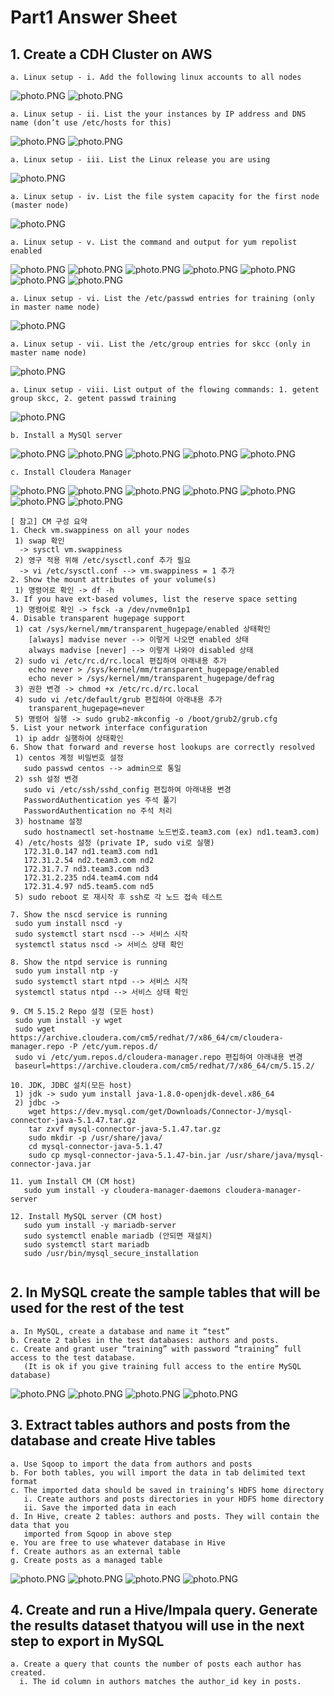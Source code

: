 # Part1 Answer Sheet
## 1. Create a CDH Cluster on AWS
```
a. Linux setup - i. Add the following linux accounts to all nodes
```
![photo.PNG](https://github.com/jellybean18/SKCC_07785_FinalTest/blob/master/Images/1-a-1.PNG?raw=true)
![photo.PNG](https://github.com/jellybean18/SKCC_07785_FinalTest/blob/master/Images/1-a-2.PNG?raw=true)
```
a. Linux setup - ii. List the your instances by IP address and DNS name (don’t use /etc/hosts for this)
```
![photo.PNG](https://github.com/jellybean18/SKCC_07785_FinalTest/blob/master/Images/1-a-3.PNG?raw=true)
![photo.PNG](https://github.com/jellybean18/SKCC_07785_FinalTest/blob/master/Images/1-a-4.PNG?raw=true)
```
a. Linux setup - iii. List the Linux release you are using
```
![photo.PNG](https://github.com/jellybean18/SKCC_07785_FinalTest/blob/master/Images/1-a-5.PNG?raw=true)
```
a. Linux setup - iv. List the file system capacity for the first node (master node)
```
![photo.PNG](https://github.com/jellybean18/SKCC_07785_FinalTest/blob/master/Images/1-a-6.PNG?raw=true)
```
a. Linux setup - v. List the command and output for yum repolist enabled
```
![photo.PNG](https://github.com/jellybean18/SKCC_07785_FinalTest/blob/master/Images/1-a-7.PNG?raw=true)
![photo.PNG](https://github.com/jellybean18/SKCC_07785_FinalTest/blob/master/Images/1-a-8.PNG?raw=true)
![photo.PNG](https://github.com/jellybean18/SKCC_07785_FinalTest/blob/master/Images/1-a-9.PNG?raw=true)
![photo.PNG](https://github.com/jellybean18/SKCC_07785_FinalTest/blob/master/Images/1-a-10.PNG?raw=true)
![photo.PNG](https://github.com/jellybean18/SKCC_07785_FinalTest/blob/master/Images/1-a-11.PNG?raw=true)
![photo.PNG](https://github.com/jellybean18/SKCC_07785_FinalTest/blob/master/Images/1-a-12.PNG?raw=true)
![photo.PNG](https://github.com/jellybean18/SKCC_07785_FinalTest/blob/master/Images/1-a-13.PNG?raw=true)
```
a. Linux setup - vi. List the /etc/passwd entries for training (only in master name node)
```
![photo.PNG](https://github.com/jellybean18/SKCC_07785_FinalTest/blob/master/Images/1-a-15_etc_passwd.PNG?raw=true)
```
a. Linux setup - vii. List the /etc/group entries for skcc (only in master name node)
```
![photo.PNG](https://github.com/jellybean18/SKCC_07785_FinalTest/blob/master/Images/1-a-15_etc_group.PNG?raw=true)
```
a. Linux setup - viii. List output of the flowing commands: 1. getent group skcc, 2. getent passwd training
```
![photo.PNG](https://github.com/jellybean18/SKCC_07785_FinalTest/blob/master/Images/1-a-16.PNG?raw=true)
```
b. Install a MySQl server
```
![photo.PNG](https://github.com/jellybean18/SKCC_07785_FinalTest/blob/master/Images/1-b-1.PNG?raw=true)
![photo.PNG](https://github.com/jellybean18/SKCC_07785_FinalTest/blob/master/Images/1-b-2.PNG?raw=true)
![photo.PNG](https://github.com/jellybean18/SKCC_07785_FinalTest/blob/master/Images/1-b-3.PNG?raw=true)
![photo.PNG](https://github.com/jellybean18/SKCC_07785_FinalTest/blob/master/Images/1-b-4.PNG?raw=true)
![photo.PNG](https://github.com/jellybean18/SKCC_07785_FinalTest/blob/master/Images/1-b-5.PNG?raw=true)
```
c. Install Cloudera Manager
```
![photo.PNG](https://github.com/jellybean18/SKCC_07785_FinalTest/blob/master/Images/1-c-1.PNG?raw=true)
![photo.PNG](https://github.com/jellybean18/SKCC_07785_FinalTest/blob/master/Images/1-c-2.PNG?raw=true)
![photo.PNG](https://github.com/jellybean18/SKCC_07785_FinalTest/blob/master/Images/1-c-3.PNG?raw=true)
![photo.PNG](https://github.com/jellybean18/SKCC_07785_FinalTest/blob/master/Images/1-c-4.PNG?raw=true)
![photo.PNG](https://github.com/jellybean18/SKCC_07785_FinalTest/blob/master/Images/1-c-5.PNG?raw=true)
![photo.PNG](https://github.com/jellybean18/SKCC_07785_FinalTest/blob/master/Images/1-c-6.PNG?raw=true)
![photo.PNG](https://github.com/jellybean18/SKCC_07785_FinalTest/blob/master/Images/1-c-7.PNG?raw=true)

```
[ 참고] CM 구성 요약
1. Check vm.swappiness on all your nodes
 1) swap 확인 
  -> sysctl vm.swappiness
 2) 영구 적용 위해 /etc/sysctl.conf 추가 필요 
  -> vi /etc/sysctl.conf --> vm.swappiness = 1 추가
2. Show the mount attributes of your volume(s)
 1) 명령어로 확인 -> df -h
3. If you have ext-based volumes, list the reserve space setting
 1) 명령어로 확인 -> fsck -a /dev/nvme0n1p1 
4. Disable transparent hugepage support
 1) cat /sys/kernel/mm/transparent_hugepage/enabled 상태확인
    [always] madvise never --> 이렇게 나오면 enabled 상태
    always madvise [never] --> 이렇게 나와야 disabled 상태
 2) sudo vi /etc/rc.d/rc.local 편집하여 아래내용 추가
    echo never > /sys/kernel/mm/transparent_hugepage/enabled
    echo never > /sys/kernel/mm/transparent_hugepage/defrag
 3) 권한 변경 -> chmod +x /etc/rc.d/rc.local 
 4) sudo vi /etc/default/grub 편집하여 아래내용 추가
    transparent_hugepage=never
 5) 명령어 실행 -> sudo grub2-mkconfig -o /boot/grub2/grub.cfg
5. List your network interface configuration
 1) ip addr 실행하여 상태확인
6. Show that forward and reverse host lookups are correctly resolved
 1) centos 계정 비밀번호 설정
   sudo passwd centos --> admin으로 통일
 2) ssh 설정 변경
   sudo vi /etc/ssh/sshd_config 편집하여 아래내용 변경
   PasswordAuthentication yes 주석 풀기
   PasswordAuthentication no 주석 처리
 3) hostname 설정
   sudo hostnamectl set-hostname 노드번호.team3.com (ex) nd1.team3.com)
 4) /etc/hosts 설정 (private IP, sudo vi로 실행)
   172.31.0.147 nd1.team3.com nd1
   172.31.2.54 nd2.team3.com nd2
   172.31.7.7 nd3.team3.com nd3
   172.31.2.235 nd4.team4.com nd4
   172.31.4.97 nd5.team5.com nd5
 5) sudo reboot 로 재시작 후 ssh로 각 노드 접속 테스트
 
7. Show the nscd service is running
 sudo yum install nscd -y
 sudo systemctl start nscd --> 서비스 시작
 systemctl status nscd -> 서비스 상태 확인
 
8. Show the ntpd service is running
 sudo yum install ntp -y
 sudo systemctl start ntpd --> 서비스 시작
 systemctl status ntpd --> 서비스 상태 확인
 
9. CM 5.15.2 Repo 설정 (모든 host)
 sudo yum install -y wget
 sudo wget https://archive.cloudera.com/cm5/redhat/7/x86_64/cm/cloudera-manager.repo -P /etc/yum.repos.d/
 sudo vi /etc/yum.repos.d/cloudera-manager.repo 편집하여 아래내용 변경
 baseurl=https://archive.cloudera.com/cm5/redhat/7/x86_64/cm/5.15.2/

10. JDK, JDBC 설치(모든 host)
 1) jdk -> sudo yum install java-1.8.0-openjdk-devel.x86_64
 2) jdbc -> 
    wget https://dev.mysql.com/get/Downloads/Connector-J/mysql-connector-java-5.1.47.tar.gz
    tar zxvf mysql-connector-java-5.1.47.tar.gz
    sudo mkdir -p /usr/share/java/
    cd mysql-connector-java-5.1.47
    sudo cp mysql-connector-java-5.1.47-bin.jar /usr/share/java/mysql-connector-java.jar
    
11. yum Install CM (CM host)
   sudo yum install -y cloudera-manager-daemons cloudera-manager-server
  
12. Install MySQL server (CM host)
   sudo yum install -y mariadb-server
   sudo systemctl enable mariadb (안되면 재설치)
   sudo systemctl start mariadb
   sudo /usr/bin/mysql_secure_installation
 
```

## 2. In MySQL create the sample tables that will be used for the rest of the test

```
a. In MySQL, create a database and name it “test”
b. Create 2 tables in the test databases: authors and posts.
c. Create and grant user “training” with password “training” full access to the test database. 
   (It is ok if you give training full access to the entire MySQL database)
```
![photo.PNG](https://github.com/jellybean18/SKCC_07785_FinalTest/blob/master/Images/2-1.PNG?raw=true)
![photo.PNG](https://github.com/jellybean18/SKCC_07785_FinalTest/blob/master/Images/2-2.PNG?raw=true)
![photo.PNG](https://github.com/jellybean18/SKCC_07785_FinalTest/blob/master/Images/2-3.PNG?raw=true)
![photo.PNG](https://github.com/jellybean18/SKCC_07785_FinalTest/blob/master/Images/2-4.PNG?raw=true)

## 3. Extract tables authors and posts from the database and create Hive tables
```
a. Use Sqoop to import the data from authors and posts
b. For both tables, you will import the data in tab delimited text format
c. The imported data should be saved in training’s HDFS home directory
   i. Create authors and posts directories in your HDFS home directory
   ii. Save the imported data in each
d. In Hive, create 2 tables: authors and posts. They will contain the data that you
   imported from Sqoop in above step
e. You are free to use whatever database in Hive
f. Create authors as an external table
g. Create posts as a managed table
```
![photo.PNG](https://github.com/jellybean18/SKCC_07785_FinalTest/blob/master/Images/3-1-authors.PNG?raw=true)
![photo.PNG](https://github.com/jellybean18/SKCC_07785_FinalTest/blob/master/Images/3-2-posts.PNG?raw=true)
![photo.PNG](https://github.com/jellybean18/SKCC_07785_FinalTest/blob/master/Images/3-3-authors.PNG?raw=true)
![photo.PNG](https://github.com/jellybean18/SKCC_07785_FinalTest/blob/master/Images/3-4-posts.PNG?raw=true)

## 4. Create and run a Hive/Impala query. Generate the results dataset thatyou will use in the next step to export in MySQL
```
a. Create a query that counts the number of posts each author has created.
  i. The id column in authors matches the author_id key in posts.
```
